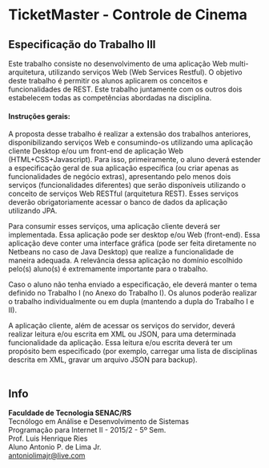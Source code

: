 # TicketMaster - Controle de Cinema

## Especificação do Trabalho III

Este trabalho consiste no desenvolvimento de uma aplicação Web multi-arquitetura, utilizando serviços Web (Web Services Restful). O objetivo deste trabalho é permitir os alunos aplicarem os conceitos e funcionalidades de REST. Este trabalho juntamente com os outros dois estabelecem todas as competências abordadas na disciplina.

#### Instruções gerais:

A proposta desse trabalho é realizar a extensão dos trabalhos anteriores, disponibilizando serviços Web e consumindo-os utilizando uma aplicação cliente Desktop e/ou um front-end de aplicação Web (HTML+CSS+Javascript). Para isso, primeiramente, o aluno deverá estender a especificação geral de sua aplicação específica (ou criar apenas as funcionalidades de negócio extras), apresentando pelo menos dois serviços (funcionalidades diferentes) que serão disponíveis utilizando o conceito de serviços Web RESTful (arquitetura REST). Esses serviços deverão obrigatoriamente acessar o banco de dados da aplicação utilizando JPA.

Para consumir esses serviços, uma aplicação cliente deverá ser implementada. Essa aplicação pode ser desktop e/ou Web (front-end).  Essa aplicação deve conter uma interface gráfica (pode ser feita diretamente no Netbeans no caso de Java Desktop) que realize a funcionalidade de maneira adequada. A relevância dessa aplicação no domínio escolhido pelo(s) aluno(s) é extremamente importante para o trabalho.

Caso o aluno não tenha enviado a especificação, ele deverá manter o tema definido no Trabalho I (no Anexo do Trabalho I). Os alunos poderão realizar o trabalho individualmente ou em dupla (mantendo a dupla do Trabalho I e II).

A aplicação cliente, além de acessar os serviços do servidor, deverá realizar leitura e/ou escrita em XML ou JSON, para uma determinada funcionalidade da aplicação. Essa leitura e/ou escrita deverá ter um propósito bem especificado (por exemplo, carregar uma lista de disciplinas descrita em XML, gravar um arquivo JSON para backup).
<br/><br/>

## Info
<strong>Faculdade de Tecnologia SENAC/RS<br/></strong>
Tecnólogo em Análise e Desenvolvimento de Sistemas<br/>
Programação para Internet II - 2015/2 - 5º Sem.<br/>
Prof. Luis Henrique Ries<br/>
Aluno Antonio P. de Lima Jr.<br/>
<a href="mailto:antoniolimajr@live.com">antoniolimajr@live.com</a>

